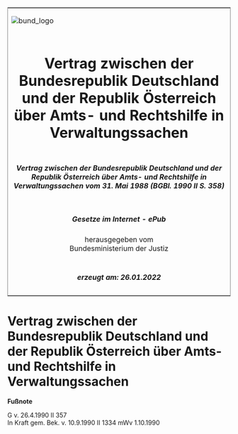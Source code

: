 <span id="DECKBLATT.html"></span>

<table border="0" frame="border" width="100%">

<tr valign="top">

<td align="left">

![bund\_logo](BfJ_2021_Web_de_de.gif)

</td>

<td align="right">

 

</td>

</tr>

<tr align="center" valign="middle">

<td colspan="2">

# Vertrag zwischen der Bundesrepublik Deutschland und der Republik Österreich über Amts- und Rechtshilfe in Verwaltungssachen

</td>

</tr>

<tr align="center" valign="middle">

<td colspan="2">

##### Vertrag zwischen der Bundesrepublik Deutschland und der Republik Österreich über Amts- und Rechtshilfe in Verwaltungssachen vom 31. Mai 1988 (BGBl. 1990 II S. 358)

</td>

</tr>

<tr align="center" valign="middle">

<td colspan="2">

  
  

##### Gesetze im Internet - ePub  
  
herausgegeben vom  
Bundesministerium der Justiz

</td>

</tr>

<tr align="center" valign="bottom">

<td colspan="2">

  
  

##### erzeugt am: 26.01.2022

</td>

</tr>

</table>

<span id="BJNR203580990.html"></span>

# Vertrag zwischen der Bundesrepublik Deutschland und der Republik Österreich über Amts- und Rechtshilfe in Verwaltungssachen

<div>

  
**Fußnote**

<div class="jnhtml">

<div>

<div class="jurAbsatz">

G v. 26.4.1990 II 357  
In Kraft gem. Bek. v. 10.9.1990 II 1334 mWv 1.10.1990

</div>

</div>

</div>

</div>

